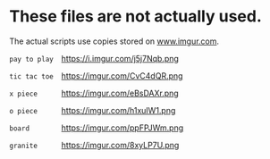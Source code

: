 # These files are not actually used.

The actual scripts use copies stored on www.imgur.com.

`pay to play  `https://i.imgur.com/j5j7Nqb.png

`tic tac toe  `https://imgur.com/CvC4dQR.png

`x piece      `https://imgur.com/eBsDAXr.png

`o piece      `https://imgur.com/h1xuIW1.png

`board        `https://imgur.com/ppFPJWm.png

`granite      `https://imgur.com/8xyLP7U.png
